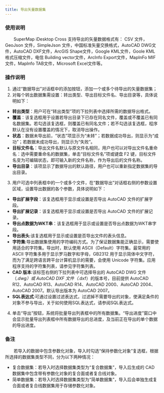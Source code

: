 ```yaml
---
title: 导出矢量数据集
---
```


### 使用说明

　　SuperMap iDesktop Cross 支持导出的矢量数据格式有： CSV 文件，GeoJson 文件，SimpleJson 文件，中国标准矢量交换格式，AutoCAD DWG文件，AutoCAD DXF文件，ArcGIS Shape文件，Google KML文件，Goole KML格式压缩文件，电信 Building vector文件，ArcInfo Export文件，MapInFo MIF文件，MapInfo TAB文件，Microsoft Excel文件等。

### 操作说明

1. 通过“数据导出”对话框中的添加按钮，添加一个或多个待导出的矢量数据集；
2. 对每个转出数据集需设置：转出类型、导出目标文件名、导出目录等，具体说明如下：

 - **转出类型**：用户可在“转出类型”项的下拉列表中选择所需的数据导出格式。
 - **覆盖**：该复选框用于设置若导出目录下已存在同名文件，覆盖或不覆盖已有同名数据集。若勾选该复选框，则覆盖已有同名文件；若不勾选该复选框，程序默认在没有设置覆盖的情况下，取消导出操作。   
 - **状态**：数据未导出前，“状态”项显示为“未转”；若数据成功导出，则显示为“成功”；若数据未成功导出，则显示为“失败”。 
 - **目标文件名**：导出文件名默认与原文件名相同，用户也可以对导出文件名重命名：选中需要重命名的数据集，单击“目标文件名”项或键盘 F2 键，目标文件名变为可编辑状态，即可输入新的文件名称，作为导出后的文件名称。 
 - **导出目录**：该项显示了数据导出的默认路径，用户也可以重新指定数据集的导出目录。
3. 用户可选中列表框中的一个或多个文件，在“数据导出”对话框右侧的参数设置区域，设置导出数据的各个参数，具体说明如下：
  - **导出扩展字段**：该复选框用于显示或设置是否导出 AutoCAD 文件的扩展字段。  
  - **导出扩展记录**：该复选框用于显示或设置是否导出 AutoCAD 文件的扩展记录。  
  - **导出点数据为WKT串**：该复选框用于显示或设置是否导出点数据为WKT串字段。  
  - **导出表头**:该复选框用于显示或设置是否导出文件的表头信息。  
  - **字符集**:导出数据集使用的字符编码方式。为了保证数据集能正确显示，需要使用适合的字符集。导出时，默认使用 ASCII（Default）字符集。最常用的 ASCII 字符集多用于显示罗马数字和字母，GB2312 用于显示简体中文字符，而为了满足跨语言跨平台计算机显示的需要，会使用 Unicode 字符集。应用程序支持的字符集列表，请参见字符集列表。   
  - **CAD 版本**:该标签右侧的下拉列表中可选择导出的 AutoCAD DWG 文件（*.dwg）或 AutoCAD DXF 文件（*.dxf）的版本号，目前提供 AutoCAD R12、AutoCAD R13、AutoCAD R14、AutoCAD 2000、AutoCAD 2004、AutoCAD 2007。默认导出版本为 AutoCAD 2007。   
  - **SQL表达式**:可通过设置过滤表达式，过滤掉不需要导出的对象，使满足条件的对象不参与导出，关于如何使用SQL表达式，请参阅SQL表达式。 

4. 单击“导出”按钮，系统将批量导出列表框中的所有数据集。“导出进度”窗口中会显示批量导出列表框中所有数据导出的总进度，及当前正在导出的单个数据的导出进度。

### 备注

　　若导入的数据中包含参数化对象，导入时勾选“保持参数化对象”复选框，根据所选择的数据集类型不同，分为以下两种情况： 

- 复合数据集：若导入时选择数据集类型为“复合数据集”，导入后生成的 CAD 数据集中包含带有参数化对象的复合面或者复合线对象。 
- 简单数据集：若导入时选择数据集类型为“简单数据集”，导入后会单独生成复合面或者复合线数据集用于存储参数化对象。

